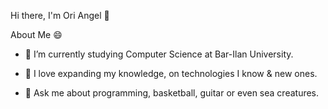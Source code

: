 Hi there, I'm Ori Angel 👋

About Me 😄

- 🔭 I’m currently studying Computer Science at Bar-Ilan University.

- 🌱 I love expanding my knowledge, on technologies I know & new ones.

- 💬 Ask me about programming, basketball, guitar or even sea creatures. 


